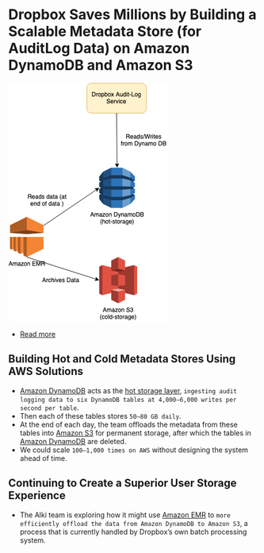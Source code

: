
# Dropbox Saves Millions by Building a Scalable Metadata Store (for AuditLog Data) on Amazon DynamoDB and Amazon S3

![img.png](assets/DropboxAmazonDynamoDB.drawio.png)

- [Read more](https://aws.amazon.com/solutions/case-studies/dropbox-dynamodb-case-study/?pg=dynamodb&sec=cs#dropbox)

## Building Hot and Cold Metadata Stores Using AWS Solutions
- [Amazon DynamoDB](../../6_DatabaseServices/AmazonDynamoDB/Readme.md) acts as the [hot storage layer](../../../1_HLDDesignComponents/0_SystemGlossaries/Readme.md#hot-storage), `ingesting audit logging data to six DynamoDB tables at 4,000–6,000 writes per second per table`. 
- Then each of these tables stores `50–80 GB daily`. 
- At the end of each day, the team offloads the metadata from these tables into [Amazon S3](../../7_StorageServices/3_ObjectStorageS3/Readme.md) for permanent storage, after which the tables in [Amazon DynamoDB](../../6_DatabaseServices/AmazonDynamoDB/Readme.md) are deleted.
- We could scale `100–1,000 times on AWS` without designing the system ahead of time.

## Continuing to Create a Superior User Storage Experience
- The Alki team is exploring how it might use [Amazon EMR](../../10_BigDataComponents/BatchProcessing/ETL/AmazonEMR.md) to `more efficiently offload the data from Amazon DynamoDB to Amazon S3`, a process that is currently handled by Dropbox’s own batch processing system. 

